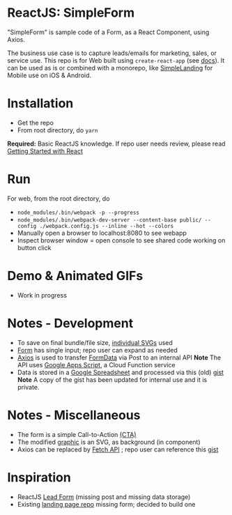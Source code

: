 ReactJS: SimpleForm
=================
"SimpleForm" is sample code of a Form, as a React Component, using Axios.

The business use case is to capture leads/emails for marketing, sales, or service use. 
This repo is for Web built using ```create-react-app``` (see [docs](https://reactjs.org/docs/create-a-new-react-app.html#create-react-app)). It can be used as is 
or combined with a monorepo, like [SimpleLanding](https://github.com/og-pr/public_ticket.530) for Mobile use on iOS & Android.


Installation
============

* Get the repo
* From root directory, do ```yarn```

**Required:** Basic ReactJS knowledge. If repo user needs review, please read [Getting Started with React](https://www.taniarascia.com/getting-started-with-react/)  

Run
===

For web, from the root directory, do

* ```node_modules/.bin/webpack -p --progress```
* ```node_modules/.bin/webpack-dev-server --content-base public/ --config ./webpack.config.js --inline --hot --colors```
* Manually open a browser to localhost:8080 to see webapp 
* Inspect browser window = open console to see shared code working on button click


Demo & Animated GIFs
===========
* Work in progress

Notes - Development
===========
* To save on final bundle/file size, [individual SVGs](https://simpleicons.org/) used 
* [Form](https://flaviocopes.com/react-forms/) has single input; repo user can expand as needed
* [Axios](https://github.com/axios/axios) is used to transfer [FormData](https://developer.mozilla.org/en-US/docs/Web/API/FormData) via Post to an internal API
    **Note** The API uses [Google Apps Script](https://developers.google.com/apps-script), a  Cloud Function service
* Data is stored in a [Google Spreadsheet](https://www.google.com/sheets/about/) and processed via this (old) [gist](https://github.com/og-pr/all-gists/blob/master/gist.2e%20%3D%20dataCapture.gas.js)
    **Note** A copy of the gist has been updated for internal use and it is private.

Notes - Miscellaneous 
=====
* The form is a simple Call-to-Action [(CTA)](https://www.impactbnd.com/blog/examples-of-calls-to-action-for-lead-generation)
* The modified [graphic](https://www.freepik.com/free-vector/contact-us-landing-page-flat-style_4934492.htm#page=1&query=contact%20us&position=22) is an SVG, as background (in component)
* Axios can be replaced by [Fetch API](https://developer.mozilla.org/en-US/docs/Web/API/Fetch_API) ; repo user can reference this [gist](https://github.com/og-pr/all-gists/blob/master/gist.2d%20%3D%20dataCapture.js)

Inspiration
===========
* ReactJS [Lead Form](https://github.com/jacted/lead-form) (missing post and missing data storage)
* Existing [landing page repo](https://github.com/og-pr/public_ticket.530) missing form; decided to build one 
